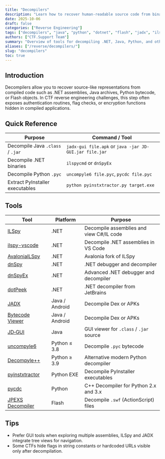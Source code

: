 ```yaml
---
title: "Decompilers"
description: "Learn how to recover human-readable source code from binaries, bytecode, and compiled scripts in CTF reverse engineering challenges."
date: 2025-10-06
draft: false
categories: ["Reverse Engineering"]
tags: ["decompilers", "java", "python", "dotnet", "flash", "jadx", "ilspy"]
authors: ["CTF.Support Team"]
summary: "Overview of tools for decompiling .NET, Java, Python, and other compiled formats to assist reverse engineering in CTFs."
aliases: ["/reverse/decompilers/"]
slug: "decompilers"
toc: true
---
```


## Introduction

Decompilers allow you to recover source-like representations from compiled code such as .NET assemblies, Java archives, Python bytecode, or Flash objects.
In CTF reverse engineering challenges, this step often exposes authentication routines, flag checks, or encryption functions hidden in compiled applications.

## Quick Reference

| Purpose                          | Command / Tool                                         |
|----------------------------------|--------------------------------------------------------|
| Decompile Java `.class` / `.jar` | `jadx-gui file.apk` or `java -jar JD-GUI.jar file.jar` |
| Decompile .NET binaries          | `ilspycmd` or `dnSpyEx`                                |
| Decompile Python `.pyc`          | `uncompyle6 file.pyc`, `pycdc file.pyc`                |
| Extract PyInstaller executables  | `python pyinstxtractor.py target.exe`                  |

## Tools

| Tool                                                                                         | Platform       | Purpose                                  |
|----------------------------------------------------------------------------------------------|----------------|------------------------------------------|
| [ILSpy](https://github.com/icsharpcode/ILSpy)                                                | .NET           | Decompile assemblies and view C#/IL code |
| [ilspy-vscode](https://marketplace.visualstudio.com/items?itemName=icsharpcode.ilspy-vscode) | .NET           | Decompile .NET assemblies in VS Code     |
| [AvaloniaILSpy](https://github.com/icsharpcode/AvaloniaILSpy)                                | .NET           | Avalonia fork of ILSpy                   |
| [dnSpy](https://github.com/dnSpy/dnSpy)                                                      | .NET           | .NET debugger and decompiler             |
| [dnSpyEx](https://github.com/dnSpyEx/dnSpy)                                                  | .NET           | Advanced .NET debugger and decompiler    |
| [dotPeek](https://www.jetbrains.com/decompiler/)                                             | .NET           | .NET decompiler from JetBrains           |
| [JADX](https://github.com/skylot/jadx)                                                       | Java / Android | Decompile Dex or APKs                    |
| [Bytecode Viewer](https://www.bytecodeviewer.com/)                                           | Java / Android | Decompile Dex or APKs                    |
| [JD‑GUI](https://java-decompiler.github.io/)                                                 | Java           | GUI viewer for `.class` / `.jar` source  |
| [uncompyle6](https://github.com/rocky/python-uncompyle6)                                     | Python ≤ 3.8   | Decompile `.pyc` bytecode                |
| [Decompyle++](https://github.com/zrax/pycdc)                                                 | Python ≥ 3.9   | Alternative modern Python decompiler     |
| [pyinstxtractor](https://github.com/extremecoders-re/pyinstxtractor)                         | Python EXE     | Decompile PyInstaller executables        |
| [pycdc](https://github.com/zrax/pycdc)                                                       | Python         | C++ Decompiler for Python 2.x and 3.x    |
| [JPEXS Decompiler](https://github.com/jindrapetrik/jpexs-decompiler)                         | Flash          | Decompile `.swf` (ActionScript) files    |

## Tips

- Prefer GUI tools when exploring multiple assemblies, ILSpy and JADX integrate tree views for navigation.
- Some CTFs hide flags in string constants or hardcoded URLs visible only after decompilation.
